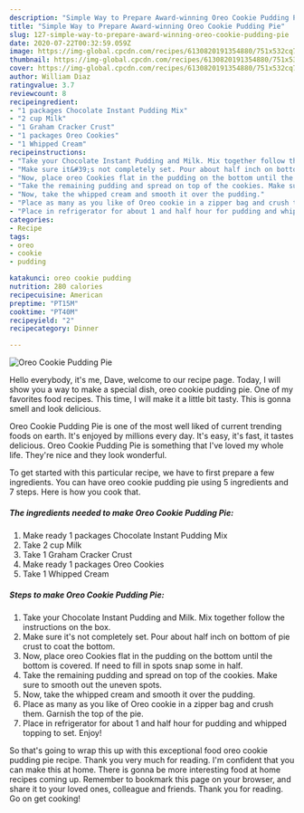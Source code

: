 ```yaml
---
description: "Simple Way to Prepare Award-winning Oreo Cookie Pudding Pie"
title: "Simple Way to Prepare Award-winning Oreo Cookie Pudding Pie"
slug: 127-simple-way-to-prepare-award-winning-oreo-cookie-pudding-pie
date: 2020-07-22T00:32:59.059Z
image: https://img-global.cpcdn.com/recipes/6130820191354880/751x532cq70/oreo-cookie-pudding-pie-recipe-main-photo.jpg
thumbnail: https://img-global.cpcdn.com/recipes/6130820191354880/751x532cq70/oreo-cookie-pudding-pie-recipe-main-photo.jpg
cover: https://img-global.cpcdn.com/recipes/6130820191354880/751x532cq70/oreo-cookie-pudding-pie-recipe-main-photo.jpg
author: William Diaz
ratingvalue: 3.7
reviewcount: 8
recipeingredient:
- "1 packages Chocolate Instant Pudding Mix"
- "2 cup Milk"
- "1 Graham Cracker Crust"
- "1 packages Oreo Cookies"
- "1 Whipped Cream"
recipeinstructions:
- "Take your Chocolate Instant Pudding and Milk. Mix together follow the instructions on the box."
- "Make sure it&#39;s not completely set. Pour about half inch on bottom of pie crust to coat the bottom."
- "Now, place oreo Cookies flat in the pudding on the bottom until the bottom is covered. If need to fill in spots snap some in half."
- "Take the remaining pudding and spread on top of the cookies. Make sure to smooth out the uneven spots."
- "Now, take the whipped cream and smooth it over the pudding."
- "Place as many as you like of Oreo cookie in a zipper bag and crush them. Garnish the top of the pie."
- "Place in refrigerator for about 1 and half hour for pudding and whipped topping to set. Enjoy!"
categories:
- Recipe
tags:
- oreo
- cookie
- pudding

katakunci: oreo cookie pudding 
nutrition: 280 calories
recipecuisine: American
preptime: "PT15M"
cooktime: "PT40M"
recipeyield: "2"
recipecategory: Dinner

---
```



![Oreo Cookie Pudding Pie](https://img-global.cpcdn.com/recipes/6130820191354880/751x532cq70/oreo-cookie-pudding-pie-recipe-main-photo.jpg)

Hello everybody, it's me, Dave, welcome to our recipe page. Today, I will show you a way to make a special dish, oreo cookie pudding pie. One of my favorites food recipes. This time, I will make it a little bit tasty. This is gonna smell and look delicious.

Oreo Cookie Pudding Pie is one of the most well liked of current trending foods on earth. It's enjoyed by millions every day. It's easy, it's fast, it tastes delicious. Oreo Cookie Pudding Pie is something that I've loved my whole life. They're nice and they look wonderful.




To get started with this particular recipe, we have to first prepare a few ingredients. You can have oreo cookie pudding pie using 5 ingredients and 7 steps. Here is how you cook that.

<!--inarticleads1-->

##### The ingredients needed to make Oreo Cookie Pudding Pie:

1. Make ready 1 packages Chocolate Instant Pudding Mix
1. Take 2 cup Milk
1. Take 1 Graham Cracker Crust
1. Make ready 1 packages Oreo Cookies
1. Take 1 Whipped Cream




<!--inarticleads2-->

##### Steps to make Oreo Cookie Pudding Pie:

1. Take your Chocolate Instant Pudding and Milk. Mix together follow the instructions on the box.
1. Make sure it&#39;s not completely set. Pour about half inch on bottom of pie crust to coat the bottom.
1. Now, place oreo Cookies flat in the pudding on the bottom until the bottom is covered. If need to fill in spots snap some in half.
1. Take the remaining pudding and spread on top of the cookies. Make sure to smooth out the uneven spots.
1. Now, take the whipped cream and smooth it over the pudding.
1. Place as many as you like of Oreo cookie in a zipper bag and crush them. Garnish the top of the pie.
1. Place in refrigerator for about 1 and half hour for pudding and whipped topping to set. Enjoy!




So that's going to wrap this up with this exceptional food oreo cookie pudding pie recipe. Thank you very much for reading. I'm confident that you can make this at home. There is gonna be more interesting food at home recipes coming up. Remember to bookmark this page on your browser, and share it to your loved ones, colleague and friends. Thank you for reading. Go on get cooking!
